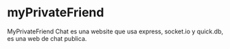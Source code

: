 # myPrivateFriend
MyPrivateFriend Chat es una website que usa express, socket.io y quick.db, es una web de chat publica.
